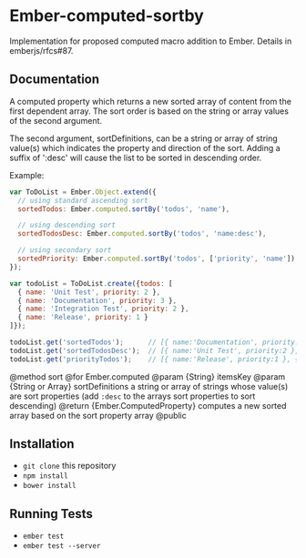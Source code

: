 # Ember-computed-sortby

Implementation for proposed computed macro addition to Ember. Details in emberjs/rfcs#87.

## Documentation

A computed property which returns a new sorted array of content from the
first dependent array. The sort order is based on the string or array values
of the second argument.

The second argument, sortDefinitions, can be a string or array of string value(s)
which indicates the property and direction of the sort. Adding a suffix of ':desc'
will cause the list to be sorted in descending order.

Example:

```javascript
var ToDoList = Ember.Object.extend({
  // using standard ascending sort
  sortedTodos: Ember.computed.sortBy('todos', 'name'),

  // using descending sort
  sortedTodosDesc: Ember.computed.sortBy('todos', 'name:desc'),

  // using secondary sort
  sortedPriority: Ember.computed.sortBy('todos', ['priority', 'name'])
});

var todoList = ToDoList.create({todos: [
  { name: 'Unit Test', priority: 2 },
  { name: 'Documentation', priority: 3 },
  { name: 'Integration Test', priority: 2 },
  { name: 'Release', priority: 1 }
]});

todoList.get('sortedTodos');      // [{ name:'Documentation', priority:3 }, { name: 'Integration Test', priority: 2 }, { name:'Release', priority:1 }, { name:'Unit Test', priority:2 }]
todoList.get('sortedTodosDesc');  // [{ name:'Unit Test', priority:2 }, { name:'Release', priority:1 }, { name: 'Integration Test', priority: 2 }, { name:'Documentation', priority:3 }]
todoList.get('priorityTodos');    // [{ name:'Release', priority:1 }, { name: 'Integration Test', priority: 2 }, { name:'Unit Test', priority:2 }, { name:'Documentation', priority:3 }]
```

@method sort
@for Ember.computed
@param {String} itemsKey
@param {String or Array} sortDefinitions a string or array of strings whose value(s) are sort properties (add `:desc` to the arrays sort properties to sort descending)
@return {Ember.ComputedProperty} computes a new sorted array based on the sort property array
@public


## Installation

* `git clone` this repository
* `npm install`
* `bower install`

## Running Tests

* `ember test`
* `ember test --server`
